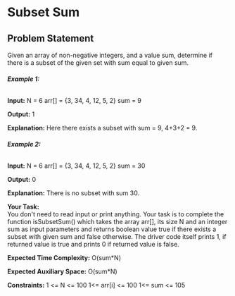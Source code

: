 # Subset Sum
## Problem Statement

Given an array of non-negative integers, and a value sum, determine if there is a subset of the given set with sum equal to given sum. 


###### **Example 1:**

**Input:**
N = 6
arr[] = {3, 34, 4, 12, 5, 2}
sum = 9

**Output:** 1 

**Explanation:** Here there exists a subset with
sum = 9, 4+3+2 = 9.

###### **Example 2:**

**Input:**
N = 6
arr[] = {3, 34, 4, 12, 5, 2}
sum = 30

**Output:** 0 

**Explanation:** There is no subset with sum 30.

**Your Task:**  
You don't need to read input or print anything. Your task is to complete the function isSubsetSum() which takes the array arr[], its size N and an integer sum as input parameters and returns boolean value true if there exists a subset with given sum and false otherwise.
The driver code itself prints 1, if returned value is true and prints 0 if returned value is false.
 

**Expected Time Complexity:** O(sum*N)

**Expected Auxiliary Space:** O(sum*N)
 

**Constraints:**
1 <= N <= 100
1<= arr[i] <= 100
1<= sum <= 105
